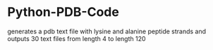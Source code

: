 # Python-PDB-Code
generates a pdb text file with lysine and alanine peptide strands and outputs 30 text files from length 4 to length 120 
